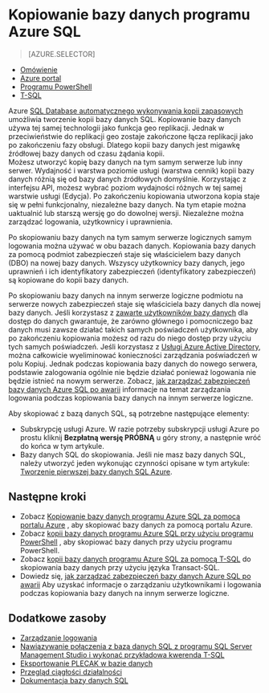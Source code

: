 <properties
    pageTitle="Kopiowanie bazy danych programu Azure SQL | Microsoft Azure"
    description="Utwórz kopię bazy danych programu Azure SQL"
    services="sql-database"
    documentationCenter=""
    authors="anosov1960"
    manager="jhubbard"
    editor=""/>

<tags
    ms.service="sql-database"
    ms.devlang="NA"
    ms.date="10/24/2016"
    ms.author="sstein; sashan"
    ms.workload="data-management"
    ms.topic="article"
    ms.tgt_pltfrm="NA"/>



# <a name="copy-an-azure-sql-database"></a>Kopiowanie bazy danych programu Azure SQL

> [AZURE.SELECTOR]
- [Omówienie](sql-database-copy.md)
- [Azure portal](sql-database-copy-portal.md)
- [Programu PowerShell](sql-database-copy-powershell.md)
- [T-SQL](sql-database-copy-transact-sql.md)

Azure [SQL Database automatycznego wykonywania kopii zapasowych](sql-database-automated-backups.md) umożliwia tworzenie kopii bazy danych SQL. Kopiowanie bazy danych używa tej samej technologii jako funkcja geo replikacji. Jednak w przeciwieństwie do replikacji geo zostaje zakończone łącza replikacji jako po zakończeniu fazy obsługi. Dlatego kopii bazy danych jest migawkę źródłowej bazy danych od czasu żądania kopii.  
Możesz utworzyć kopię bazy danych na tym samym serwerze lub inny serwer. Wydajność i warstwa poziomie usługi (warstwa cennik) kopii bazy danych różnią się od bazy danych źródłowych domyślnie. Korzystając z interfejsu API, możesz wybrać poziom wydajności różnych w tej samej warstwie usługi (Edycja). Po zakończeniu kopiowania utworzona kopia staje się w pełni funkcjonalny, niezależne bazy danych. Na tym etapie można uaktualnić lub starszą wersję go do dowolnej wersji. Niezależne można zarządzać logowania, użytkownicy i uprawnienia.  

Po skopiowaniu bazy danych na tym samym serwerze logicznych samym logowania można używać w obu bazach danych. Kopiowania bazy danych za pomocą podmiot zabezpieczeń staje się właścicielem bazy danych (DBO) na nowej bazy danych. Wszyscy użytkownicy bazy danych, jego uprawnień i ich identyfikatory zabezpieczeń (identyfikatory zabezpieczeń) są kopiowane do kopii bazy danych.  

Po skopiowaniu bazy danych na innym serwerze logiczne podmiotu na serwerze nowych zabezpieczeń staje się właściciela bazy danych dla nowej bazy danych. Jeśli korzystasz z [zawarte użytkowników bazy danych](sql-database-manage-logins.md) dla dostęp do danych gwarantuje, że zarówno głównego i pomocniczego baz danych musi zawsze działać takich samych poświadczeń użytkownika, aby po zakończeniu kopiowania możesz od razu do niego dostęp przy użyciu tych samych poświadczeń. Jeśli korzystasz z [Usługi Azure Active Directory](../active-directory/active-directory-whatis.md), można całkowicie wyeliminować konieczności zarządzania poświadczeń w polu Kopiuj. Jednak podczas kopiowania bazy danych do nowego serwera, podstawie zalogowania ogólnie nie będzie działać ponieważ logowania nie będzie istnieć na nowym serwerze. Zobacz, [jak zarządzać zabezpieczeń bazy danych Azure SQL po awarii](sql-database-geo-replication-security-config.md) informacje na temat zarządzania logowania podczas kopiowania bazy danych na innym serwerze logiczne. 

Aby skopiować z bazą danych SQL, są potrzebne następujące elementy:

- Subskrypcję usługi Azure. W razie potrzeby subskrypcji usługi Azure po prostu kliknij **Bezpłatną wersję PRÓBNĄ** u góry strony, a następnie wróć do końca w tym artykule.
- Bazy danych SQL do skopiowania. Jeśli nie masz bazy danych SQL, należy utworzyć jeden wykonując czynności opisane w tym artykule: [Tworzenie pierwszej bazy danych SQL Azure](sql-database-get-started.md).

## <a name="next-steps"></a>Następne kroki

- Zobacz [Kopiowanie bazy danych programu Azure SQL za pomocą portalu Azure](sql-database-copy-portal.md) , aby skopiować bazy danych za pomocą portalu Azure.
- Zobacz [kopii bazy danych programu Azure SQL przy użyciu programu PowerShell](sql-database-copy-powershell.md) , aby skopiować bazy danych przy użyciu programu PowerShell.
- Zobacz [kopii bazy danych programu Azure SQL za pomocą T-SQL](sql-database-copy-transact-sql.md) do skopiowania bazy danych przy użyciu języka Transact-SQL.
- Dowiedz się, [jak zarządzać zabezpieczeń bazy danych Azure SQL po awarii](sql-database-geo-replication-security-config.md) Aby uzyskać informacje o zarządzaniu użytkownikami i logowania podczas kopiowania bazy danych na innym serwerze logiczne.



## <a name="additional-resources"></a>Dodatkowe zasoby

- [Zarządzanie logowania](sql-database-manage-logins.md)
- [Nawiązywanie połączenia z bazą danych SQL z programu SQL Server Management Studio i wykonać przykładowa kwerenda T-SQL](sql-database-connect-query-ssms.md)
- [Eksportowanie PLECAK w bazie danych](sql-database-export.md)
- [Przegląd ciągłości działalności](sql-database-business-continuity.md)
- [Dokumentacja bazy danych SQL](https://azure.microsoft.com/documentation/services/sql-database/)
